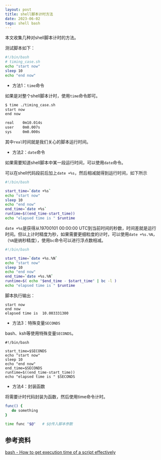 ```yaml
---
layout: post
title: shell脚本计时方法
date: 2023-06-02
tags: shell bash
---
```


本文收集几种对shell脚本计时的方法。

测试脚本如下：

```bash
#!/bin/bash
# timing_case.sh
echo "start now"
sleep 10
echo "end now"
```

- 方法1：`time`命令

如果是对整个shell脚本计时，使用`time`命令即可。

```bash
$ time ./timing_case.sh
start now
end now

real    0m10.014s
user    0m0.007s
sys     0m0.000s
```

其中`real`时间就是我们关心的脚本运行时间。

- 方法2：`date`命令

如果需要知道shell脚本中某一段运行时间，可以使用`date`命令。

可以在shell代码段前后加上`date +%s`，然后相减就得到运行时间，如下所示

```bash
#!/bin/bash

start_time=`date +%s`
echo "start now"
sleep 10
echo "end now"
end_time=`date +%s`
runtime=$((end_time-start_time))
echo "elapsed time is " $runtime
```

`date +%s`是获得从19700101 00:00:00  UTC到当前时间的秒数，时间差就是运行时间。但以上计时精度为秒，如果需要更细粒度的计时，可以使用`date +%s.%N`，（`%N`是纳秒精度），使用`bc`命令可以进行浮点数相减。

```bash
#!/bin/bash

start_time=`date +%s.%N`
echo "start now"
sleep 10
echo "end now"
end_time=`date +%s.%N`
runtime=$( echo "$end_time - $start_time" | bc -l )
echo "elapsed time is " $runtime
```

脚本执行输出：

```
start now
end now
elapsed time is  10.003331300
```

- 方法3：特殊变量`SECONDS`

bash、ksh等使用特殊变量`SECONDS`。

```
#!/bin/bash

start_time=$SECONDS
echo "start now"
sleep 10
echo "end now"
end_time=$SECONDS
runtime=$((end_time-start_time))
echo "elapsed time is " $SECONDS
```

- 方法4：封装函数

将需要计时代码封装为函数，然后使用time命令计时。

```bash
func() {
   do something
}

time func "$@"   # $@传入脚本参数
```


## 参考资料

[bash - How to get execution time of a script effectively](https://unix.stackexchange.com/questions/52313/how-to-get-execution-time-of-a-script-effectively)
